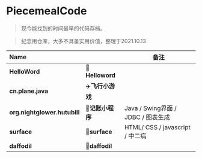 # PiecemealCode
> 现今能找到的时间最早的代码存档。

> 纪念用仓库，大多不具备实用价值，整理于2021.10.13

| Name                         |                 | 备注                                                         |
| :--------------------------- | --------------- | ------------------------------------------------------------ |
| **HelloWord**              | 👋**Helloword**  |  |
| **cn.plane.java**            | ✈️**飞行小游戏** |                 |
| **org.nightglower.hutubill** | 📑**记账小程序** | Java / Swing界面 / JDBC / 图表生成 |
| **surface** | 👊**surface** | HTML/ CSS / javascript / 中二病 |
| **daffodil** | 🌷**daffodil** |  |

